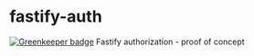# fastify-auth

[![Greenkeeper badge](https://badges.greenkeeper.io/fastify/fastify-auth.svg)](https://greenkeeper.io/)
Fastify authorization - proof of concept
